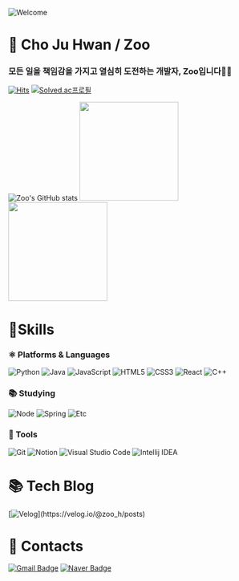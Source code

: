 ![Welcome](https://capsule-render.vercel.app/api?type=waving&color=0:5433FF,50:20BDFF,100:A5FECB&height=350&section=header&text=🙌🏻&nbsp;Welcome&nbsp;&nbsp;Zoo's&nbsp;Github&nbsp;🙌🏻&fontSize=60%&fontColor=86A7FC&animation=twinkling)

# 💫 Cho Ju Hwan / Zoo
### 모든 일을 책임감을 가지고 열심히 도전하는 개발자, Zoo입니다🖐🏻

[![Hits](https://hits.seeyoufarm.com/api/count/incr/badge.svg?url=https%3A%2F%2Fgithub.com%2FJerryG0228&count_bg=%2300D59D&title_bg=%23007AF3&icon=angellist.svg&icon_color=%23CCEDFD&title=hits&edge_flat=false)](https://hits.seeyoufarm.com)
[![Solved.ac프로필](http://mazassumnida.wtf/api/mini/generate_badge?boj=anfdnfl)](https://solved.ac/anfdnfl)

![Zoo's GitHub stats](https://github-readme-stats.vercel.app/api?username=JerryG0228&show_icons=true&theme=tokyonight)
<a href="https://github.com/JerryG0228"><img style="height:197px" src="https://github-readme-stats.vercel.app/api/top-langs/?username=JerryG0228&layout=compact&theme=nord&hide_border=true" /></a>
<a href="https://github.com/JerryG0228"><img align="center" style="height:197px" src="http://mazassumnida.wtf/api/v2/generate_badge?boj=anfdnfl&layout=compact&theme=nord&hide_border=true" /></a>



# 💪Skills
### ⚛️ Platforms & Languages
![Python](https://img.shields.io/badge/Python-3776AB.svg?&style=for-the-badge&logo=Python&logoColor=white)
![Java](https://img.shields.io/badge/Java-007396.svg?&style=for-the-badge&logo=CoffeeScript&logoColor=white)
![JavaScript](https://img.shields.io/badge/JavaScript-F7DF1E.svg?&style=for-the-badge&logo=JavaScript&logoColor=white)
![HTML5](https://img.shields.io/badge/HTML5-E34F26.svg?&style=for-the-badge&logo=HTML5&logoColor=white)
![CSS3](https://img.shields.io/badge/CSS3-1572B6.svg?&style=for-the-badge&logo=CSS3&logoColor=white)
![React](https://img.shields.io/badge/React-61DAFB.svg?&style=for-the-badge&logo=React&logoColor=black)
![C++](https://img.shields.io/badge/C++-00599C.svg?&style=for-the-badge&logo=cplusplus&logoColor=white)


### 📚 Studying
![Node](https://img.shields.io/badge/Node.js-339933.svg?&style=for-the-badge&logo=node.js&logoColor=white)
![Spring](https://img.shields.io/badge/Spring-6DB33F.svg?&style=for-the-badge&logo=Spring&logoColor=white)
![Etc](https://img.shields.io/badge/Etc-026664.svg?&style=for-the-badge&logo=SlashDot&logoColor=white)


### 🧰 Tools
![Git](https://img.shields.io/badge/Git-F05032.svg?&style=for-the-badge&logo=Git&logoColor=white)
![Notion](https://img.shields.io/badge/Notion-FFE01A.svg?&style=for-the-badge&logo=Norton&logoColor=black)
![Visual Studio Code](https://img.shields.io/badge/Visual%20Studio%20Code-007ACC.svg?&style=for-the-badge&logo=Visual%20Studio%20Code&logoColor=white)
![Intellij IDEA](https://img.shields.io/badge/intellij%20idea-236CFF.svg?&style=for-the-badge&logo=intellijidea&logoColor=white)
&nbsp;&nbsp;&nbsp;&nbsp;&nbsp;&nbsp;&nbsp;&nbsp;
&nbsp;&nbsp;&nbsp;&nbsp;&nbsp;&nbsp;&nbsp;&nbsp;



# 📚 Tech Blog
[![Velog](http://img.shields.io/badge/Velog-20C997?style=flat-square&logo=velog&logoColor=white&link=[https://soo-vely-dev.tistory.com/](https://velog.io/@zoo_h/posts))](https://velog.io/@zoo_h/posts)


# 📮 Contacts
[![Gmail Badge](https://img.shields.io/badge/Gmail-d14836?style=flat-square&logo=Gmail&logoColor=white&link=mailto:anfdnfl@khu.ac.kr)](mailto:anfdnfl@khu.ac.kr)
[![Naver Badge](https://img.shields.io/badge/Naver-03C75A?style=flat-square&logo=Naver&logoColor=white&link=mailto:anfdnfl@naver.com)](mailto:anfdnfl@naver.com)
